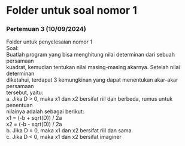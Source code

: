 # Folder untuk soal nomor 1
### Pertemuan 3 (10/09/2024)

Folder untuk penyelesaian nomor 1 <br>
Soal: <br>
Buatlah program yang bisa menghitung nilai determinan dari sebuah persamaan <br>
kuadrat, kemudian tentukan nilai masing-masing akarnya. Setelah nilai determinan <br>
diketahui, terdapat 3 kemungkinan yang dapat menentukan akar-akar persamaan <br>
tersebut, yaitu: <br>
a. Jika D > 0, maka x1 dan x2 bersifat riil dan berbeda, rumus untuk penentuan <br>
nilainya adalah sebagai berikut: <br>
x1 = (-b + sqrt(D)) / 2a <br>
x2 = (-b - sqrt(D)) / 2a<br>
b. Jika D = 0, maka x1 dan x2 bersifat riil dan sama<br>
c. Jika D < 0, maka x1 dan x2 bersifat imaginer
